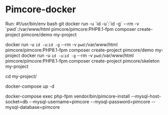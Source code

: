 # Pimcore-docker
Run:
#!/usr/bin/env bash
git
docker run -u \`id -u\`:\`id -g\` --rm -v \`pwd\`:/var/www/html pimcore/pimcore:PHP8.1-fpm composer create-project pimcore/demo my-project

docker run -u `id -u`:`id -g` --rm -v `pwd`:/var/www/html pimcore/pimcore:PHP8.1-fpm composer create-project pimcore/demo my-project
docker run -u `id -u`:`id -g` --rm -v `pwd`:/var/www/html pimcore/pimcore:PHP8.1-fpm composer create-project pimcore/skeleton my-project

cd my-project/

docker-compose up -d

docker-compose exec php-fpm vendor/bin/pimcore-install --mysql-host-socket=db --mysql-username=pimcore --mysql-password=pimcore --mysql-database=pimcore
